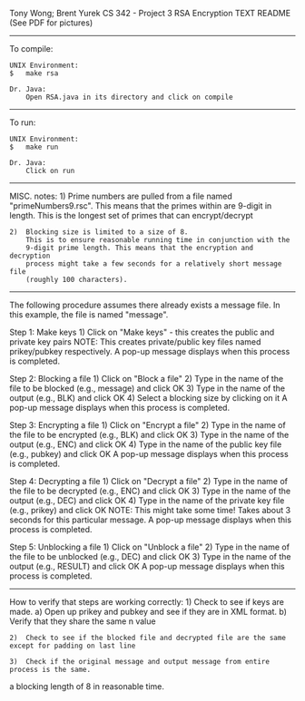 Tony Wong; Brent Yurek
CS 342 - Project 3
RSA Encryption
TEXT README (See PDF for pictures)

-------------------------------------------

To compile:

	UNIX Environment:
	$	make rsa
	
	Dr. Java:
		Open RSA.java in its directory and click on compile
		
-------------------------------------------

To run:

	UNIX Environment:
	$	make run
	
	Dr. Java:
		Click on run
	
-------------------------------------------

MISC. notes:
	1)	Prime numbers are pulled from a file named "primeNumbers9.rsc".
		This means that the primes within are 9-digit in length.
		This is the longest set of primes that can encrypt/decrypt
		
	2)	Blocking size is limited to a size of 8.
		This is to ensure reasonable running time in conjunction with the
		9-digit prime length. This means that the encryption and decryption
		process might take a few seconds for a relatively short message file
		(roughly 100 characters).	
	
-------------------------------------------



The following procedure assumes there already exists a message file.
In this example, the file is named "message".

Step 1: Make keys
	1)	Click on "Make keys" - this creates the public and private key pairs
		NOTE: This creates private/public key files named prikey/pubkey respectively.
		A pop-up message displays when this process is completed.
		
Step 2: Blocking a file
	1)	Click on "Block a file"
	2)	Type in the name of the file to be blocked (e.g., message) and click OK
	3)	Type in the name of the output (e.g., BLK) and click OK
	4)	Select a blocking size by clicking on it
		A pop-up message displays when this process is completed.
		
Step 3: Encrypting a file
	1)	Click on "Encrypt a file"
	2)	Type in the name of the file to be encrypted (e.g., BLK) and click OK
	3)	Type in the name of the output (e.g., ENC) and click OK
	4)	Type in the name of the public key file (e.g., pubkey) and click OK
		A pop-up message displays when this process is completed.
		
Step 4: Decrypting a file
	1)	Click on "Decrypt a file"
	2)	Type in the name of the file to be decrypted (e.g., ENC) and click OK
	3)	Type in the name of the output (e.g., DEC) and click OK
	4)	Type in the name of the private key file (e.g., prikey) and click OK
		NOTE: This might take some time! Takes about 3 seconds for this particular message.
		A pop-up message displays when this process is completed.
		
Step 5: Unblocking a file
	1)	Click on "Unblock a file"
	2)	Type in the name of the file to be unblocked (e.g., DEC) and click OK
	3)	Type in the name of the output (e.g., RESULT) and click OK
		A pop-up message displays when this process is completed.
		
		
-------------------------------------------

How to verify that steps are working correctly:
	1)	Check to see if keys are made.
		a) Open up prikey and pubkey and see if they are in XML format.
		b) Verify that they share the same n value
		
	2)	Check to see if the blocked file and decrypted file are the same except for padding on last line
	
	3)	Check if the original message and output message from entire process is the same.
	
 a blocking length of 8 in reasonable time.
